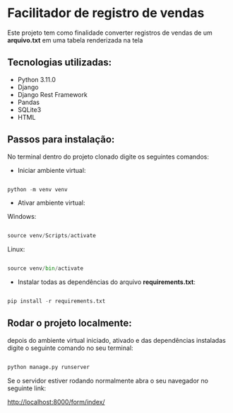# Facilitador de registro de vendas 

Este projeto tem como finalidade converter registros de vendas de um **arquivo.txt** em uma tabela renderizada na tela

## Tecnologias utilizadas: 

+ Python 3.11.0
+ Django
+ Django Rest Framework 
+ Pandas 
+ SQLite3
+ HTML

## Passos para instalação: 

No terminal dentro do projeto clonado digite os seguintes comandos: 

+ Iniciar ambiente virtual:
~~~python

python -m venv venv

~~~


+ Ativar ambiente virtual:

Windows:
~~~python

source venv/Scripts/activate

~~~

Linux:
~~~python

source venv/bin/activate

~~~


+ Instalar todas as dependências do arquivo **requirements.txt**:
~~~python

pip install -r requirements.txt

~~~


## Rodar o projeto localmente: 

depois do ambiente virtual iniciado, ativado e das dependências instaladas digite o seguinte comando no seu terminal:

~~~python 

python manage.py runserver 

~~~

Se o servidor estiver rodando normalmente abra o seu navegador no seguinte link: 

<http://localhost:8000/form/index/>
